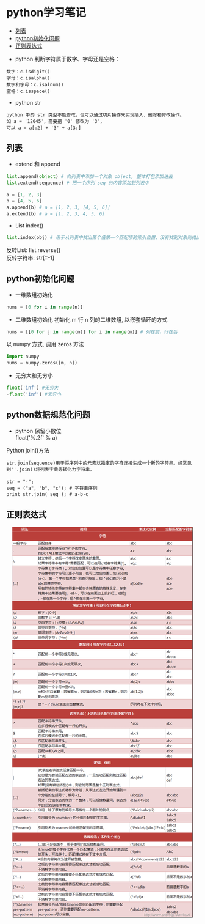 # python学习笔记
<!-- GFM-TOC -->
* [列表](#列表)
* [python初始化问题](#python初始化问题)
* [正则表达式](#正则表达式)
<!-- GFM-TOC -->

- python 判断字符属于数字、字母还是空格：  
```
数字：c.isdigit()
字母：c.isalpha()
数字和字母：c.isalnum()
空格：c.isspace()
```

- python str  
```
python 中的 str 类型不能修改，但可以通过切片操作来实现插入、删除和修改操作。
如 a = '12045'，需要把 '0' 修改为 '3'，
可以 a = a[:2] + '3' + a[3:]
```

## 列表
- extend 和 append  
```python
list.append(object) # 向列表中添加一个对象 object, 整体打包添加进去
list.extend(sequence) # 把一个序列 seq 的内容添加到列表中
```
```python
a = [1, 2, 3]
b = [4, 5, 6]
a.append(b) # a = [1, 2, 3, [4, 5, 6]]
a.extend(b) # a = [1, 2, 3, 4, 5, 6]
```

- List index()
```python
list.index(obj) # 用于从列表中找出某个值第一个匹配项的索引位置，没有找到对象则抛出异常。
```

反转List: list.reverse()  
反转字符串: str[::-1]

## python初始化问题

- 一维数组初始化
```python
nums = [0 for i in range(n)]
```

- 二维数组初始化
初始化 m 行 n 列的二维数组, 以嵌套循环的方式
```python
nums = [[0 for j in range(n)] for i in range(m)] # 列在前，行在后
```
以 numpy 方式, 调用 zeros 方法
```python
import numpy
nums = numpy.zeros([m, n])
```

- 无穷大和无穷小
```python
float('inf') #无穷大
-float('inf') #无穷小
```

## python数据规范化问题
- python 保留小数位    
float('%.2f' % a)  
  
Python join()方法  
```
str.join(sequence)用于将序列中的元素以指定的字符连接生成一个新的字符串。经常见到''.join()将列表字典等转化为字符串。

str = "-";
seq = ("a", "b", "c"); # 字符串序列
print str.join( seq ); # a-b-c
```

## 正则表达式
<div align="center"><img src="../../pics/python/re.jpg"></div>
